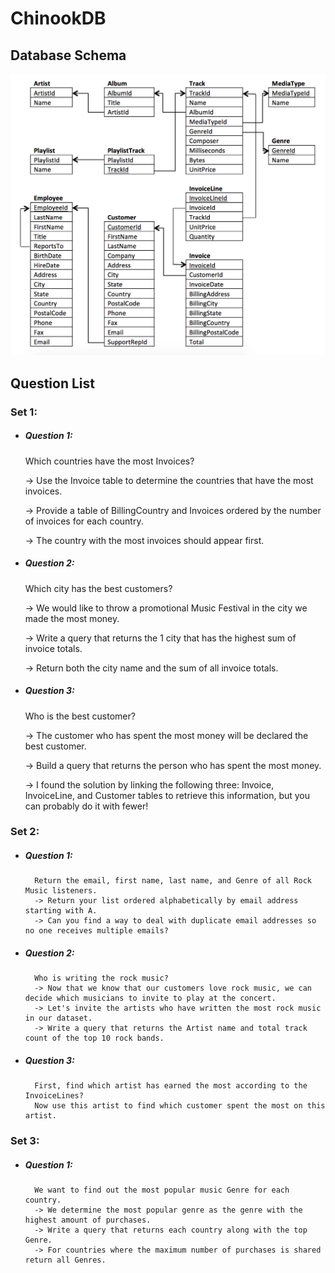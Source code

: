 # ChinookDB

## Database Schema
![alt text](https://github.com/Ladydiana/ChinookDB/blob/master/DatabaseSchema.png)

## Question List

### Set 1:
- ##### Question 1: 
    Which countries have the most Invoices?
	
	-> Use the Invoice table to determine the countries that have the most invoices. 
	
    -> Provide a table of BillingCountry and Invoices ordered by the number of invoices for each country. 
	
    -> The country with the most invoices should appear first.
		
- ##### Question 2: 
    Which city has the best customers?
	
	-> We would like to throw a promotional Music Festival in the city we made the most money. 
	
    -> Write a query that returns the 1 city that has the highest sum of invoice totals. 
	
    -> Return both the city name and the sum of all invoice totals.
		
- ##### Question 3: 
    Who is the best customer?
	
	-> The customer who has spent the most money will be declared the best customer. 
	
    -> Build a query that returns the person who has spent the most money. 
    
	-> I found the solution by linking the following three: Invoice, InvoiceLine, and Customer tables to retrieve this information, but you can probably do it with fewer!


### Set 2:
- ##### Question 1: 
        Return the email, first name, last name, and Genre of all Rock Music listeners.
		-> Return your list ordered alphabetically by email address starting with A. 
        -> Can you find a way to deal with duplicate email addresses so no one receives multiple emails? 
- ##### Question 2:
		Who is writing the rock music?
		-> Now that we know that our customers love rock music, we can decide which musicians to invite to play at the concert.
		-> Let's invite the artists who have written the most rock music in our dataset. 
		-> Write a query that returns the Artist name and total track count of the top 10 rock bands. 
- ##### Question 3:
		First, find which artist has earned the most according to the InvoiceLines?
		Now use this artist to find which customer spent the most on this artist.

		
### Set 3:
- ##### Question 1: 
		We want to find out the most popular music Genre for each country. 
		-> We determine the most popular genre as the genre with the highest amount of purchases. 
		-> Write a query that returns each country along with the top Genre. 
		-> For countries where the maximum number of purchases is shared return all Genres.